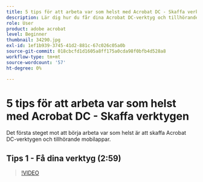 ```yaml
---
title: 5 tips för att arbeta var som helst med Acrobat DC - Skaffa verktygen
description: Lär dig hur du får dina Acrobat DC-verktyg och tillhörande mobilappar att fungera var du än är
role: User
product: adobe acrobat
level: Beginner
thumbnail: 34290.jpg
exl-id: 1ef1b939-3745-41d2-881c-67c026c05a0b
source-git-commit: 018cbcfd1d1605a8ff175a0cda98f0bfb4d528a8
workflow-type: tm+mt
source-wordcount: '57'
ht-degree: 0%

---
```


# 5 tips för att arbeta var som helst med Acrobat DC - Skaffa verktygen

Det första steget mot att börja arbeta var som helst är att skaffa Acrobat DC-verktygen och tillhörande mobilappar.

## Tips 1 - Få dina verktyg (2:59)

>[!VIDEO](https://video.tv.adobe.com/v/34290)

